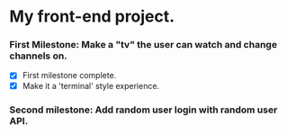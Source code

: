 # My front-end project.

### First Milestone: Make a "tv" the user can watch and change channels on.
- [x] First milestone complete.
- [x] Make it a 'terminal' style experience.

### Second milestone: Add random user login with random user API.